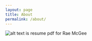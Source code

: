 ```yaml
---
layout: page
title: About
permalink: /about/
---
```

![alt text is resume pdf for Rae McGee](RHX-Portfolio/https:/github.com/RH-X/portfolio.git/docs/about-page/assets/images/rae-mcgee-resume.png) 
<!--width="386" height="500" />

<!-- This is the base Jekyll theme. You can find out more info about customizing your Jekyll theme, as well as basic Jekyll usage documentation at [jekyllrb.com](https://jekyllrb.com/)

You can find the source code for Minima at GitHub:
[jekyll][jekyll-organization] /
[minima](https://github.com/jekyll/minima)

You can find the source code for Jekyll at GitHub:
[jekyll][jekyll-organization] /
[jekyll](https://github.com/jekyll/jekyll)


[jekyll-organization]: https://github.com/jekyll -->
